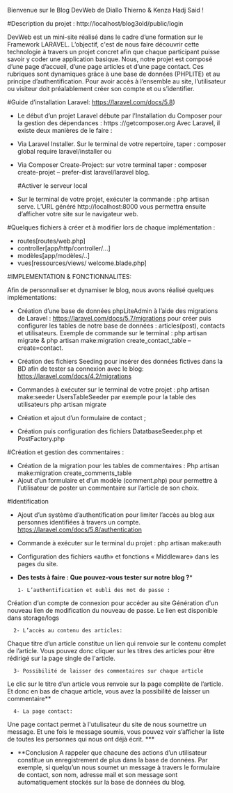   Bienvenue sur le Blog DevWeb de Diallo Thierno & Kenza  Hadj Said !

#Description du projet : http://localhost/blog3old/public/login 

DevWeb est un mini-site réalisé dans le cadre d’une formation sur le Framework LARAVEL. L’objectif, c'est de nous faire découvrir cette technologie à travers un projet concret afin que chaque participant puisse savoir y coder une application basique. Nous, notre projet est composé d’une page d’accueil, d’une page articles et d’une page contact. Ces rubriques sont dynamiques grâce à une base de données (PHPLITE) et au principe d’authentification. Pour avoir accès à l’ensemble au site, l’utilisateur ou visiteur doit préalablement créer son compte et ou s’identifier. 

#Guide d’installation Laravel: https://laravel.com/docs/5.8)

- Le début d’un projet Laravel débute par l’Installation du Composer pour la gestion des dépendances : https ://getcomposer.org
 Avec Laravel, il existe deux manières de le faire :
- Via Laravel Installer. Sur le terminal de votre repertoire, taper : composer global require laravel/installer ou
- Via Composer Create-Project: sur votre terminal taper : composer create-projet – prefer-dist laravel/laravel blog.

    #Activer le serveur local
- Sur le terminal de votre projet, exécuter la commande : php artisan serve. L’URL généré http://localhost:8000 vous permettra ensuite d’afficher votre site sur le navigateur web.

#Quelques fichiers à créer et à modifier lors de chaque implémentation : 

- routes[routes/web.php]
- controller[app/http/controller/...]
- modèles[app/modèles/..]
- vues[ressources/views/ welcome.blade.php]

#IMPLEMENTATION & FONCTIONNALITES:

Afin de personnaliser et dynamiser le blog, nous avons réalisé quelques implémentations:

- Création d’une base de données phpLiteAdmin à l’aide des migrations de Laravel :
 https://laravel.com/docs/5.7/migrations pour créer puis configurer les tables de notre base de données : articles(post),  contacts et  utilisateurs. 
Exemple de commande sur le terminal : php artisan migrate & php artisan make:migration create_contact_table –create=contact.

- Création des fichiers Seeding pour insérer des données fictives dans la BD afin de tester sa connexion avec le blog:
  https://laravel.com/docs/4.2/migrations 

- Commandes à exécuter sur le terminal de votre projet :
        php artisan make:seeder UsersTableSeeder par exemple pour la table des utilisateurs
        php artisan migrate
- Création et ajout d’un formulaire de contact ;
- Création puis configuration des fichiers DatatbaseSeeder.php et PostFactory.php

#Création et gestion des commentaires :
- Création de la migration pour les tables de commentaires :
   Php artisan make:migration create_comments_table
- Ajout d’un formulaire et d’un modèle (comment.php) pour permettre à l’utilisateur de poster un commentaire sur l’article de son choix.

#Identification
- Ajout d’un système d’authentification pour limiter l’accès au blog aux personnes identifiées à travers un compte. https://laravel.com/docs/5.8/authentication 
- Commande à exécuter sur le terminal du projet : php artisan make:auth  
- Configuration des fichiers «auth» et fonctions « Middleware» dans les pages du site.

- **Des tests à faire : Que pouvez-vous tester sur notre blog ?***

      1- L’authentification et oubli des mot de passe :
Création d’un compte de connexion pour accéder au site
Génération d'un nouveau lien de modification du nouveau de passe. Le lien est disponible dans storage/logs

      2- L’accès au contenu des articles:
Chaque titre d’un article constitue un lien qui renvoie sur le contenu complet de l’article. Vous pouvez donc cliquer sur les titres des articles pour être rédirigé sur la page single de l'article.

      3- Possibilité de laisser des commentaires sur chaque article
Le clic sur le titre d’un article vous renvoie sur la page complète de l’article. Et donc en bas de chaque article, vous avez la possibilité de laisser un commentaire**

      4- La page contact:
Une page contact permet à l'utulisateur du site de nous soumettre un message. Et une fois le message soumis, vous pouvez voir s’afficher la liste de toutes les personnes qui nous ont déjà écrit. ***

- **Conclusion
A rappeler que chacune des actions d’un utilisateur constitue un enregistrement de plus dans la base de données. Par exemple, si quelqu’un nous soumet un message à travers le formulaire de contact, son nom, adresse mail et son message sont automatiquement stockés sur la base de données du blog.
